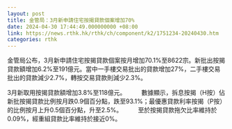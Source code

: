 ```yaml
---
layout: post
title: 金管局：3月新申請住宅按揭貸款個案增加70%
date: 2024-04-30 17:44:49.000000000 +08:00
link: https://news.rthk.hk/rthk/ch/component/k2/1751234-20240430.htm
categories: rthk
---
```


金管局公布，3月新申請住宅按揭貸款個案按月增加70.1%至8622宗。新批出按揭貸款額增加6.2%至191億元。當中一手樓交易批出的貸款增加27%，二手樓交易批出的貸款減少2.7%，轉按交易貸款則減少2.3%。

3月新取用按揭貸款額增加3.8%至118億元。
　　 
數據顯示，拆息按揭（H按）佔新批按揭貸款比例按月跌0.9個百分點，跌至93.1%；最優惠貸款利率按揭（P按）的比例按月上升0.5個百分點，升至2.5%。
　　 
至於按揭貸款拖欠比率維持於0.09%，經重組貸款比率維持於接近0%。
